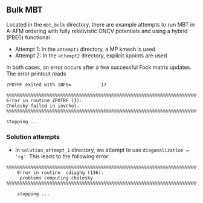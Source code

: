 ## Bulk MBT
Located in the `mbt_bulk` directory, there are example attempts to run MBT in
A-AFM ordering with fully relativistic ONCV potentials and using a hybrid (PBE0)
functional

* Attempt 1:  In the `attempt1` directory, a MP kmesh is used
* Attempt 2:  In the `attempt2` directory, explicit kpoints are used

In both cases, an error occurs after a few successful Fock matrix updates.
The error printout reads

```
ZPOTRF exited with INFO=           17             

%%%%%%%%%%%%%%%%%%%%%%%%%%%%%%%%%%%%%%%%%%%%%%%%%%%%%%%%%%%%%%%%%%%%%%%%%%%%%%
Error in routine ZPOTRF (1):                  
Cholesky failed in invchol.
%%%%%%%%%%%%%%%%%%%%%%%%%%%%%%%%%%%%%%%%%%%%%%%%%%%%%%%%%%%%%%%%%%%%%%%%%%%%%%

stopping ...
```

### Solution attempts

* In `solution_attempt_1` directory, we attempt to use `diagonalization = 'cg'`. This leads to the following error:
```
%%%%%%%%%%%%%%%%%%%%%%%%%%%%%%%%%%%%%%%%%%%%%%%%%%%%%%%%%%%%%%%%%%%%%%%%%%%%%%
    Error in routine  cdiaghg (136):
     problems computing cholesky
%%%%%%%%%%%%%%%%%%%%%%%%%%%%%%%%%%%%%%%%%%%%%%%%%%%%%%%%%%%%%%%%%%%%%%%%%%%%%%

    stopping ...
```
